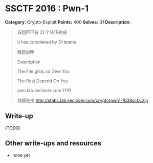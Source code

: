 # SSCTF 2016 : Pwn-1

**Category:** Crypto-Exploit
**Points:** 400
**Solves:** 31
**Description:**

> 该题目已有 31 个队伍完成
> 
> It has completed by 31 teams
> 
> 解题说明
> 
> Description
> 
> 
> The File glibc.so Give You
> 
> The Rest Depend On You
> 
> pwn.lab.seclover.com:11111
> 
> 战题链接 <http://static.lab.seclover.com/crypto/pwn1-fb39ccfa.zip>


## Write-up

(TODO)

## Other write-ups and resources

* none yet
